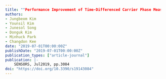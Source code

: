 ```yaml
---
title: ""Performance Improvement of Time-Differenced Carrier Phase Measurement-Based Integrated GPS/INS Considering Noise Correlation""
authors:
- Jungbeom Kim
- Younsil Kim
- Junesol Song
- Donguk Kim
- Minhuck Park
- Changdon Kee
date: "2019-07-01T00:00:00Z"
publishDate: "2019-07-01T00:00:00Z"
publication_types: ["article-journal"]
publication: |-
    SENSORS, Jul2019, pp.3084
doi: "https://doi.org/10.3390/s19143084"
---
```

